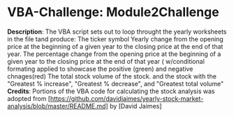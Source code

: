 # VBA-Challenge: Module2Challenge
**Description**: The VBA script sets out to loop throught the yearly worksheets in the file tand produce: 
The ticker symbol
Yearly change from the opening price at the beginning of a given year to the closing price at the end of that year.
The percentage change from the opening price at the beginning of a given year to the closing price at the end of that year ( w/conditional formating applied to showcase the positive (green) and negative chnages(red)
The total stock volume of the stock. 
and 
the stock with the "Greatest % increase", "Greatest % decrease", and "Greatest total volume"
**Credits**:
Portions of the VBA code for calculating the stock analysis was adopted from [https://github.com/davidjaimes/yearly-stock-market-analysis/blob/master/README.md] by [David Jaimes]
